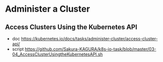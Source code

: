 # Administer a Cluster
## Access Clusters Using the Kubernetes API
- doc
  https://kubernetes.io/docs/tasks/administer-cluster/access-cluster-api/
- script
  https://github.com/Sakura-KAGURA/k8s-io-task/blob/master/03-04_AccessClusterUsingtheKubernetesAPI.sh
